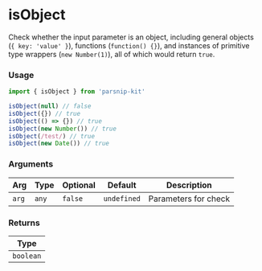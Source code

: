 # isObject
      
Check whether the input parameter is an object, including general objects (`{ key: 'value' }`), functions (`function() {}`), and instances of primitive type wrappers (`new Number(1)`), all of which would return `true`.

### Usage

```ts
import { isObject } from 'parsnip-kit'

isObject(null) // false
isObject({}) // true
isObject(() => {}) // true
isObject(new Number()) // true
isObject(/test/) // true
isObject(new Date()) // true
```

      
### Arguments
      
| Arg | Type | Optional | Default | Description |
| --- | --- | --- | --- | --- |
| `arg` | `any` | `false` | `undefined` | Parameters for check |
      
### Returns

| Type |
| ---  |
| `boolean`  |